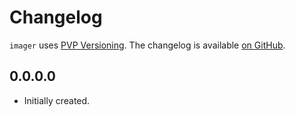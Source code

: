 # Changelog

`imager` uses [PVP Versioning][1].
The changelog is available [on GitHub][2].

## 0.0.0.0

* Initially created.

[1]: https://pvp.haskell.org
[2]: https://github.com/lancelet/imager/releases
